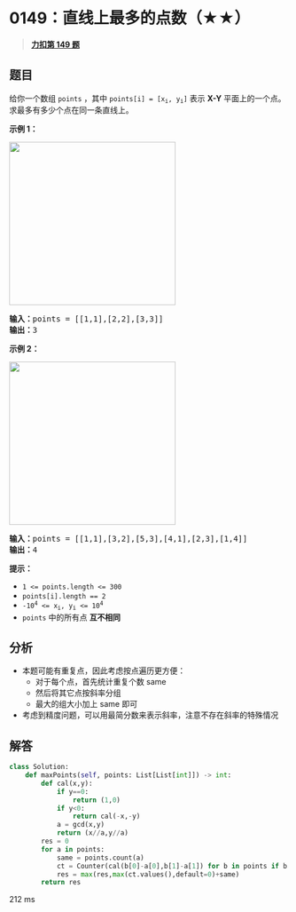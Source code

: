# 0149：直线上最多的点数（★★）


> <u>**[力扣第 149 题](https://leetcode.cn/problems/max-points-on-a-line/)**</u>

## 题目

<p>给你一个数组 <code>points</code> ，其中 <code>points[i] = [x<sub>i</sub>, y<sub>i</sub>]</code> 表示 <strong>X-Y</strong> 平面上的一个点。求最多有多少个点在同一条直线上。</p>



<p><strong>示例 1：</strong></p>
<img alt="" src="https://assets.leetcode.com/uploads/2021/02/25/plane1.jpg" style="width: 300px; height: 294px;" />
<pre>
<strong>输入：</strong>points = [[1,1],[2,2],[3,3]]
<strong>输出：</strong>3
</pre>

<p><strong>示例 2：</strong></p>
<img alt="" src="https://assets.leetcode.com/uploads/2021/02/25/plane2.jpg" style="width: 300px; height: 294px;" />
<pre>
<strong>输入：</strong>points = [[1,1],[3,2],[5,3],[4,1],[2,3],[1,4]]
<strong>输出：</strong>4
</pre>



<p><strong>提示：</strong></p>

<ul>
<li><code>1 <= points.length <= 300</code></li>
<li><code>points[i].length == 2</code></li>
<li><code>-10<sup>4</sup> <= x<sub>i</sub>, y<sub>i</sub> <= 10<sup>4</sup></code></li>
<li><code>points</code> 中的所有点 <strong>互不相同</strong></li>
</ul>


## 分析

- 本题可能有重复点，因此考虑按点遍历更方便：
	- 对于每个点，首先统计重复个数 same
	- 然后将其它点按斜率分组
	- 最大的组大小加上 same 即可
- 考虑到精度问题，可以用最简分数来表示斜率，注意不存在斜率的特殊情况

## 解答

```python
class Solution:
    def maxPoints(self, points: List[List[int]]) -> int:
        def cal(x,y):
            if y==0:
                return (1,0)
            if y<0:
                return cal(-x,-y)
            a = gcd(x,y)
            return (x//a,y//a)
        res = 0
        for a in points:
            same = points.count(a)
            ct = Counter(cal(b[0]-a[0],b[1]-a[1]) for b in points if b!=a)
            res = max(res,max(ct.values(),default=0)+same)
        return res
```
212 ms

